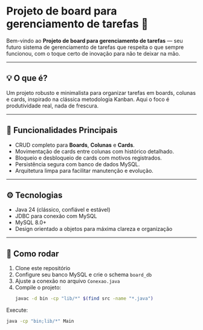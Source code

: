 # Projeto de board para gerenciamento de tarefas 🚀

Bem-vindo ao **Projeto de board para gerenciamento de tarefas** — seu futuro sistema de gerenciamento de tarefas que respeita o que sempre funcionou, com o toque certo de inovação para não te deixar na mão.

---

## 💡 O que é?

Um projeto robusto e minimalista para organizar tarefas em boards, colunas e cards, inspirado na clássica metodologia Kanban. Aqui o foco é produtividade real, nada de frescura.

---

## 🧱 Funcionalidades Principais

- CRUD completo para **Boards**, **Colunas** e **Cards**.
- Movimentação de cards entre colunas com histórico detalhado.
- Bloqueio e desbloqueio de cards com motivos registrados.
- Persistência segura com banco de dados MySQL.
- Arquitetura limpa para facilitar manutenção e evolução.

---

## ⚙️ Tecnologias

- Java 24 (clássico, confiável e estável)
- JDBC para conexão com MySQL
- MySQL 8.0+
- Design orientado a objetos para máxima clareza e organização

---

## 🚦 Como rodar

1. Clone este repositório
2. Configure seu banco MySQL e crie o schema `board_db`
3. Ajuste a conexão no arquivo `Conexao.java`
4. Compile o projeto:
   ```bash
   javac -d bin -cp "lib/*" $(find src -name "*.java")
 Execute:
   ```bash
   java -cp "bin;lib/*" Main